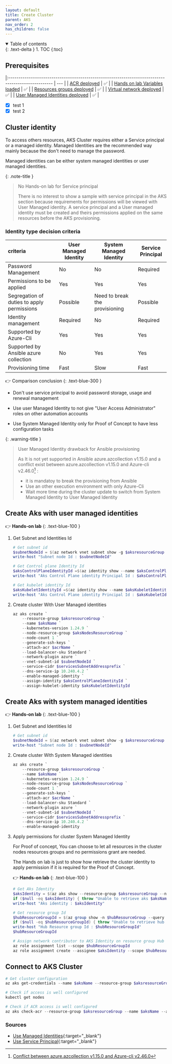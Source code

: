 ```yaml
---
layout: default
title: Create Cluster
parent: AKS
nav_order: 2
has_children: false
---
```


<details open markdown="block">
  <summary>
    Table of contents
  </summary>
  {: .text-delta }
1. TOC
{:toc}
</details>

## Prerequisites

|:--------------------------------------------------------------------------------------------------- | --- |
| [ACR deployed](../03-acr/index.md)                                                                  | ✅ |
| [Hands on lab Variables loaded](01-prerequisites.md#variables-declaration-for-hands-on-lab-scripts) | ✅ |
| [Resources groups deployed](./01-prerequisites.md#resources-groups)                                 | ✅ |
| [Virtual network deployed](./01-prerequisites.md#virtual-network)                                   | ✅ |
| [User Managed Identities deployed](./01-prerequisites.md#user-managed-identities)                   | ✅ |

- [X] test 1
- [X] test 2

## Cluster identity

To access others resources, AKS Cluster requires either a Service principal or a managed identity. Managed Identities are the recommended way mainly because the don't need to manage the password.

Managed identities can be either system managed identities or user managed identities.

{: .note-title }
> No Hands-on lab for Service principal
>
> There is no interest to show a sample with service principal in the AKS section because requirements for permissions will be viewed with User Managed identity.
> A service principal and a User managed identity must be created and theirs permissions applied on the same resources before the AKS provisioning.

### Identity type decision criteria

| criteria                                   | User Managed Identity | System Managed Identity        | Service Principal |
|:------------------------------------------ | --------------------- | ------------------------------ | ----------------- |
| Password Management                        | No                    | No                             | Required          |
| Permissions to be applied                  | Yes                   | Yes                            | Yes               |
| Segregation of duties to apply permissions | Possible              | Need to break the provisioning | Possible          |
| Identity management                        | Required              | No                             | Required          |
| Supported by Azure-Cli                     | Yes                   | Yes                            | Yes               |
| Supported by Ansible azure collection      | No                    | Yes                            | Yes               |
| Provisioning time                          | Fast                  | Slow                           | Fast              |

:point_right: Comparison conclusion
{: .text-blue-300 }

- Don't use service principal to avoid password storage, usage and renewal management

- Use user Managed Identity to not give "User Access Administrator" roles on other automation accounts

- Use System Managed Identity only for Proof of Concept to have less configuration tasks

{: .warning-title }
> User Managed Identity drawback for Ansible provisioning
>
> As It is not yet supported in Ansible azure.azcollection v1.15.0 and a conflict exist between azure.azcollection v1.15.0 and Azure-cli v2.46.0[^1] :
>
> - it is mandatoy to break the provisioning from Ansible
> - Use an other execution environment with only Azure-Cli
> - Wait more time during the cluster update to switch from System Managed Identity to User Managed Identity

[^1]: [Conflict between azure.azcollection v1.15.0 and Azure-cli v2.46.0](https://github.com/ansible-collections/azure/issues/1138)

## Create Aks with user managed identities

:point_right: **Hands-on lab**
{: .text-blue-100 }

1. Get Subnet and Identities Id

    ``` powershell
    # Get subnet id
    $subnetNodeId = $(az network vnet subnet show -g $aksresourceGroup --vnet-name $vnetName -n $nodesSubnetName --query "id" -o tsv)
    write-host "Subnet node Id : $subnetNodeId"

    # Get Control plane Identity Id
    $aksControlPlaneIdentityId =$(az identity show --name $aksControlPlaneIdentity --resource-group $managedIdentitiesResourceGroup --query "id" -o tsv)
    write-host "Aks Control Plane identity Principal Id : $aksControlPlaneIdentityId"

    # Get kubelet identity Id
    $aksKubeletIdentityId =$(az identity show --name $aksKubeletIdentity --resource-group $managedIdentitiesResourceGroup --query "id" -o tsv)
    write-host "Aks Control Plane identity Principal Id : $aksKubeletIdentityId"

    ```

2. Create cluster With User Managed identities

    ``` powershell
    az aks create `
        --resource-group $aksresourceGroup `
        --name $aksName `
        --kubernetes-version 1.24.9 `
        --node-resource-group $aksNodesResourceGroup `
        --node-count 1 `
        --generate-ssh-keys `
        --attach-acr $acrName `
        --load-balancer-sku Standard `
        --network-plugin azure `
        --vnet-subnet-id $subnetNodeId `
        --service-cidr $servicesSubnetAddressprefix `
        --dns-service-ip 10.240.4.2 `
        --enable-managed-identity `
        --assign-identity $aksControlPlaneIdentityId `
        --assign-kubelet-identity $aksKubeletIdentityId

    ```

## Create Aks with system managed identities

:point_right: **Hands-on lab**
{: .text-blue-100 }

1. Get Subnet and Identities Id

    ``` powershell
    # Get subnet id
    $subnetNodeId = $(az network vnet subnet show -g $aksresourceGroup --vnet-name $vnetName -n $nodesSubnetName --query "id" -o tsv)
    write-host "Subnet node Id : $subnetNodeId"

    ```

2. Create cluster With System Managed identities

    ``` powershell
    az aks create `
        --resource-group $aksresourceGroup `
        --name $aksName `
        --kubernetes-version 1.24.9 `
        --node-resource-group $aksNodesResourceGroup `
        --node-count 1 `
        --generate-ssh-keys `
        --attach-acr $acrName `
        --load-balancer-sku Standard `
        --network-plugin azure `
        --vnet-subnet-id $subnetNodeId `
        --service-cidr $servicesSubnetAddressprefix `
        --dns-service-ip 10.240.4.2 `
        --enable-managed-identity

    ```

3. Apply permissions for cluster System Managed Identity

    For Proof of concept, You can choose to let all resources in the cluster nodes resources groups and no permissions grant are needed.

    The Hands on lab is just to show how retrieve the cluster identity to apply permission if it is required for the Proof of Concept.

    :point_right: **Hands-on lab**
    {: .text-blue-100 }

    ``` powershell
    # Get Aks Identity
    $aksIdentity = $(az aks show --resource-group $aksresourceGroup --name $aksName --query "identity.principalId" -o tsv)
    if ($null -eq $aksIdentity) { throw "Unable to retrieve aks $aksName identity in resource group $resourceGroup"}
    write-host "Aks identity : $aksIdentity"

    # Get resource group Id
    $hubResourceGroupId = $(az group show -n $hubResourceGroup --query "id" -o tsv)
    if ($null -eq $hubResourceGroupId) { throw "Unable to retrieve hub resource group $hubResourceGroup Id"}
    write-host "Hub Resource group Id : $hubResourceGroupId"
    $hubResourceGroupId

    # Assign network contributor to AKS Identity on resource group Hub
    az role assignment list --scope $hubResourceGroupId
    az role assignment create --assignee $aksIdentity --scope $hubResourceGroupId --role "Network Contributor"

    ```

## Connect to AKS Cluster

``` powershell
# Get cluster configuration
az aks get-credentials --name $aksName --resource-group $aksresourceGroup --overwrite-existing 

# Check if access is well configured
kubectl get nodes

# Check if ACR access is well configured
az aks check-acr --resource-group $aksresourceGroup --name $aksName --acr $acrName

```

### Sources

* [Use Managed Identities](https://learn.microsoft.com/en-us/azure/aks/use-managed-identity){:target="_blank"}
* [Use Service Principal](https://learn.microsoft.com/en-us/azure/aks/kubernetes-service-principal?tabs=azure-cli){:target="_blank"}
